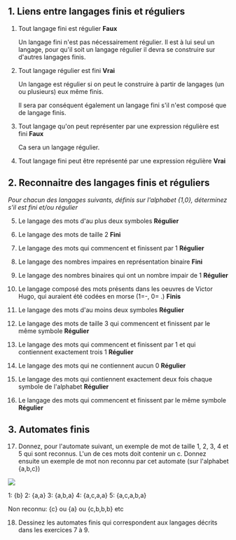## 1. Liens entre langages finis et réguliers
1. Tout langage fini est régulier
	**Faux**

	Un langage fini n'est pas nécessairement régulier. Il est à lui seul un langage, pour qu'il soit un langage régulier il devra se construire sur d'autres langages finis.

2. Tout langage régulier est fini
	**Vrai**

	Un langage est régulier si on peut le construire à partir de langages (un ou plusieurs) eux même finis. 

	Il sera par conséquent également un langage fini s'il n'est composé que de langage finis.

3. Tout langage qu'on peut représenter par une expression régulière est fini
	**Faux**

	Ca sera un langage régulier.

4. Tout langage fini peut être représenté par une expression régulière
	**Vrai**

## 2. Reconnaitre des langages finis et réguliers

*Pour chacun des langages suivants, définis sur l'alphabet {1,0}, déterminez s'il est fini et/ou
régulier*

5. Le langage des mots d'au plus deux symboles
	**Régulier**
	
6. Le langage des mots de taille 2
	**Fini**

7. Le langage des mots qui commencent et finissent par 1
	**Régulier**

8. Le langage des nombres impaires en représentation binaire
	**Fini**

9. Le langage des nombres binaires qui ont un nombre impair de 1
	**Régulier**

10. Le langage composé des mots présents dans les oeuvres de Victor Hugo, qui auraient été codées en morse (1=-, 0= .)
	**Finis**

11. Le langage des mots d'au moins deux symboles
	**Régulier**

12. Le langage des mots de taille 3 qui commencent et finissent par le même symbole
	**Régulier**

13. Le langage des mots qui commencent et finissent par 1 et qui contiennent exactement trois 1
	**Régulier**

14. Le langage des mots qui ne contiennent aucun 0
	**Régulier**

15. Le langage des mots qui contiennent exactement deux fois chaque symbole de l'alphabet
	**Régulier**

16. Le langage des mots qui commencent et finissent par le même symbole
	**Régulier**

## 3. Automates finis

17. Donnez, pour l'automate suivant, un exemple de mot de taille 1, 2, 3, 4 et 5 qui sont reconnus. L'un de ces mots doit contenir un c. Donnez ensuite un exemple de mot non reconnu par cet automate (sur l'alphabet {a,b,c})

![](https://i.ibb.co/whq6gnS/Capture-d-cran-2020-10-26-175054.png)

1: {b}
2: {a,a}
3: {a,b,a}
4: {a,c,a,a}
5: {a,c,a,b,a}

Non reconnu: {c} ou {a} ou {c,b,b,b} etc

18.  Dessinez les automates finis qui correspondent aux langages décrits dans les exercices 7 à 9.
